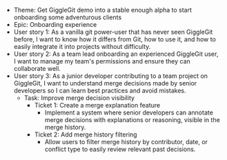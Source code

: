 - Theme: Get GiggleGit demo into a stable enough alpha to start onboarding some adventurous clients
- Epic: Onboarding experience
- User story 1: As a vanilla git power-user that has never seen GiggleGit before, I want to know how it differs from Git, how to use it, and how to easily integrate it into projects without difficulty.
- User story 2: As a team lead onboarding an experienced GiggleGit user, I want to manage my team's permissions and ensure they can collaborate well.
- User story 3: As a junior developer contributing to a team project on GiggleGit, I want to understand merge decisions made by senior developers so I can learn best practices and avoid mistakes.
  - Task: Improve merge decision visibility
    - Ticket 1: Create a merge explanation feature
      - Implement a system where senior developers can annotate merge decisions with explanations or reasoning, visible in the merge history.
    - Ticket 2: Add merge history filtering
      - Allow users to filter merge history by contributor, date, or conflict type to easily review relevant past decisions.
